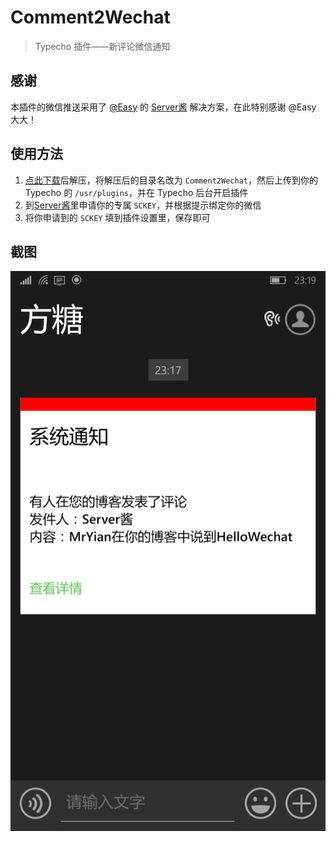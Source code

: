 # Comment2Wechat

> Typecho 插件——新评论微信通知 

## 感谢
本插件的微信推送采用了 [@Easy](http://www.weibo.com/easy) 的 [Server酱](http://sc.ftqq.com/) 解决方案，在此特别感谢 @Easy 大大！

## 使用方法

 1. [点此下载](https://github.com/YianAndCode/Comment2Wechat/archive/master.zip)后解压，将解压后的目录名改为 `Comment2Wechat`，然后上传到你的 Typecho 的 `/usr/plugins`，并在 Typecho 后台开启插件
 2. 到[Server酱](http://sc.ftqq.com/)里申请你的专属 `SCKEY`，并根据提示绑定你的微信
 3. 将你申请到的 `SCKEY` 填到插件设置里，保存即可


 ## 截图

![微信截图](wechat.png)